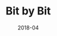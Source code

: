 ---
title: "Bit by Bit"
tags: [""]
description: ""
date: "2018-04"
caption: "Bit by Bit 2018."
index: 1
---